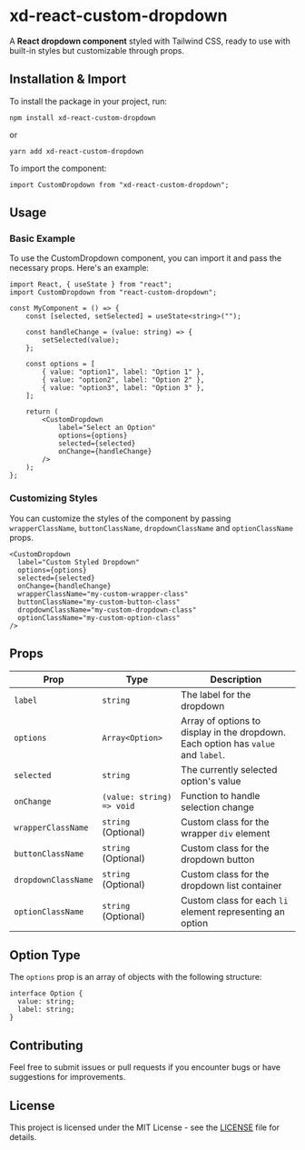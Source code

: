 # xd-react-custom-dropdown

A **React dropdown component** styled with Tailwind CSS, ready to use with built-in styles but customizable through props.

## Installation & Import

To install the package in your project, run:

```
npm install xd-react-custom-dropdown
```

or 

```
yarn add xd-react-custom-dropdown
```

To import the component:

```
import CustomDropdown from "xd-react-custom-dropdown";
```

## Usage

### Basic Example

To use the CustomDropdown component, you can import it and pass the necessary props. Here's an example:

```
import React, { useState } from "react";
import CustomDropdown from "react-custom-dropdown";

const MyComponent = () => {
    const [selected, setSelected] = useState<string>("");

    const handleChange = (value: string) => {
        setSelected(value);
    };

    const options = [
        { value: "option1", label: "Option 1" },
        { value: "option2", label: "Option 2" },
        { value: "option3", label: "Option 3" },
    ];

    return (
        <CustomDropdown
            label="Select an Option"
            options={options}
            selected={selected}
            onChange={handleChange}
        />
    );
};
```

### Customizing Styles

You can customize the styles of the component by passing `wrapperClassName`,  `buttonClassName`, `dropdownClassName` and `optionClassName` props.

```
<CustomDropdown
  label="Custom Styled Dropdown"
  options={options}
  selected={selected}
  onChange={handleChange}
  wrapperClassName="my-custom-wrapper-class"
  buttonClassName="my-custom-button-class"
  dropdownClassName="my-custom-dropdown-class"
  optionClassName="my-custom-option-class"
/>
```

## Props

| Prop              | Type                  | Description |
|-------------------|----------------------|-------------|
| `label`          | `string`              | The label for the dropdown |
| `options`        | `Array<Option>`       | Array of options to display in the dropdown. Each option has `value` and `label`. |
| `selected`       | `string`              | The currently selected option's value |
| `onChange`       | `(value: string) => void` | Function to handle selection change |
| `wrapperClassName` | `string` (Optional)  | Custom class for the wrapper `div` element |
| `buttonClassName` | `string` (Optional)  | Custom class for the dropdown button |
| `dropdownClassName`  | `string` (Optional)  | Custom class for the dropdown list container |
| `optionClassName`    | `string` (Optional)  | Custom class for each `li` element representing an option |

## Option Type
The `options` prop is an array of objects with the following structure:

```
interface Option {
  value: string;
  label: string;
}
```

## Contributing

Feel free to submit issues or pull requests if you encounter bugs or have suggestions for improvements.

## License

This project is licensed under the MIT License - see the [LICENSE](./LICENSE) file for details.